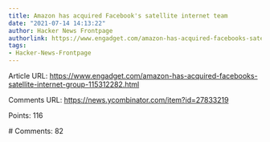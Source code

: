 ```yaml
---
title: Amazon has acquired Facebook's satellite internet team
date: "2021-07-14 14:13:22"
author: Hacker News Frontpage
authorlink: https://www.engadget.com/amazon-has-acquired-facebooks-satellite-internet-group-115312282.html
tags:
- Hacker-News-Frontpage
---
```


<p>Article URL: <a href="https://www.engadget.com/amazon-has-acquired-facebooks-satellite-internet-group-115312282.html">https://www.engadget.com/amazon-has-acquired-facebooks-satellite-internet-group-115312282.html</a></p>
<p>Comments URL: <a href="https://news.ycombinator.com/item?id=27833219">https://news.ycombinator.com/item?id=27833219</a></p>
<p>Points: 116</p>
<p># Comments: 82</p>
